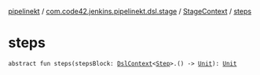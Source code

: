 [pipelinekt](../../index.md) / [com.code42.jenkins.pipelinekt.dsl.stage](../index.md) / [StageContext](index.md) / [steps](./steps.md)

# steps

`abstract fun steps(stepsBlock: `[`DslContext`](../../com.code42.jenkins.pipelinekt.dsl/-dsl-context/index.md)`<`[`Step`](../../com.code42.jenkins.pipelinekt.core.step/-step/index.md)`>.() -> `[`Unit`](https://kotlinlang.org/api/latest/jvm/stdlib/kotlin/-unit/index.html)`): `[`Unit`](https://kotlinlang.org/api/latest/jvm/stdlib/kotlin/-unit/index.html)